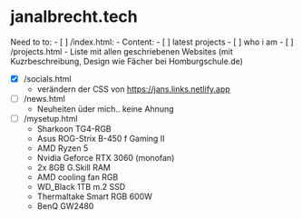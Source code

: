 # janalbrecht.tech
Need to to:
    - [ ] /index.html:
       - Content:
           - [ ] latest projects
           - [ ] who i am
    - [ ] /projects.html
       - Liste mit allen geschriebenen Websites (mit Kuzrbeschreibung, Design wie Fächer bei Homburgschule.de) 
   - [x] /socials.html
       - verändern der CSS von https://jans.links.netlify.app
   - [ ] /news.html
       - Neuheiten üder mich.. keine Ahnung
   - [ ] /mysetup.html
       - Sharkoon TG4-RGB
       - Asus ROG-Strix B-450 f Gaming II
       - AMD Ryzen 5
       - Nvidia Geforce RTX 3060 (monofan)
       - 2x 8GB G.Skill RAM
       - AMD cooling fan RGB
       - WD_Black 1TB m.2 SSD
       - Thermaltake Smart RGB 600W
       - BenQ GW2480
